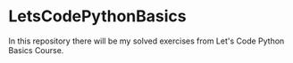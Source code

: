 # LetsCodePythonBasics
In this repository there will be my solved exercises from Let's Code Python Basics Course.
